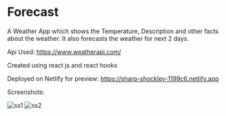 # Forecast
A Weather App which shows the Temperature, Description and other facts about the weather. It also forecasts the weather for next 2 days. 

Api Used: https://www.weatherapi.com/

Created using react js and react hooks

Deployed on Netlify for preview: https://sharp-shockley-1199c6.netlify.app

Screenshots:

![ss1](https://user-images.githubusercontent.com/66993478/121536056-593f0a80-ca20-11eb-8740-577cb5b0380a.png)
![ss2](https://user-images.githubusercontent.com/66993478/121536065-5b08ce00-ca20-11eb-82e7-0893031fd2fe.png)

